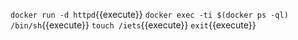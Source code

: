 ````docker run -d httpd````{{execute}}
````docker exec -ti $(docker ps -ql) /bin/sh````{{execute}}
````touch /iets````{{execute}}
````exit````{{execute}}
